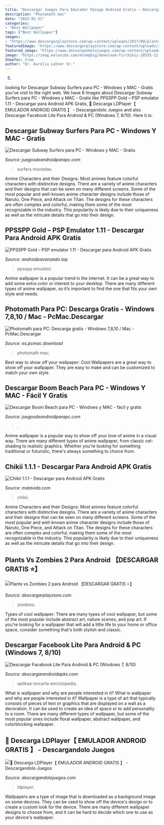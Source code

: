 ```yaml
---
title: "Descargar Juegos Para Emulador Ppsspp Android Gratis ~ Descargar Subway Surfers Para Pc"
description: "Photomath mac"
date: "2022-01-21"
categories:
- "Best Wallpaper"
tags: ["Best Wallpaper"]
images:
- "https://www.descargarplaystore.com/wp-content/uploads/2017/09/plants-vs-zombies.jpg"
featuredImage: "https://www.descargarplaystore.com/wp-content/uploads/2017/09/plants-vs-zombies.jpg"
featured_image: "https://www.descargandolojuegos.com/wp-content/uploads/2020/09/ldplayer-para-pc.jpg"
image: "https://imag.malavida.com/mvimgbig/download-fs/chikii-28535-12.jpg"
ShowToc: true
author: "Dr. Aurelia Lehner Sr."
---
```



5.

	

		
looking for Descargar Subway Surfers para PC - Windows y MAC - Gratis you've visit to the right web. We have 8 Images about Descargar Subway Surfers para PC - Windows y MAC - Gratis like PPSSPP Gold – PSP emulator 1.11 - Descargar para Android APK Gratis, 💚 Descarga LDPlayer【 EMULADOR ANDROID GRATIS 】 - Descargandolo Juegos and also Descargar Facebook Lite Para Android &amp; PC (Windows 7, 8/10). Here it is:
		
    
## Descargar Subway Surfers Para PC - Windows Y MAC - Gratis

<img loading=lazy src="https://juegosdeandroidparapc.com/wp-content/uploads/2017/01/monedas-subway-surfers.jpg" onerror="this.onerror=null;this.src='https://tse1.mm.bing.net/th?id=OIP.o9aWTkAQ2hakIGh-9RhPVgHaF7&amp;pid=15.1';" alt="Descargar Subway Surfers para PC - Windows y MAC - Gratis">

_Source: juegosdeandroidparapc.com_

>surfers monedas. 

	

Anime Characters and their Designs: Most animes feature colorful characters with distinctive designs.
There are a variety of anime characters and their designs that can be seen on many different screens. Some of the most popular and well-known anime character designs include those of Naruto, One Piece, and Attack on Titan. The designs for these characters are often complex and colorful, making them some of the most recognizable in the industry. This popularity is likely due to their uniqueness as well as the intricate details that go into their design.

    
## PPSSPP Gold – PSP Emulator 1.11 - Descargar Para Android APK Gratis

<img loading=lazy src="https://androideavanzado.top/wp-content/uploads/2020/11/PPSSPP-Gold-–-PSP-Emulator-para-android-APK-MOD.jpg" onerror="this.onerror=null;this.src='https://tse3.mm.bing.net/th?id=OIP.O_eu73Xa8GKuswFUAqq4gQHaDt&amp;pid=15.1';" alt="PPSSPP Gold – PSP emulator 1.11 - Descargar para Android APK Gratis">

_Source: androideavanzado.top_

>ppsspp emulator. 

	

Anime wallpaper is a popular trend in the internet. It can be a great way to add some extra color or interest to your desktop. There are many different types of anime wallpaper, so it’s important to find the one that fits your own style and needs.

    
## Photomath Para PC: Descarga Gratis - Windows 7,8,10 / Mac - PcMac.Descargar

<img loading=lazy src="https://is5-ssl.mzstatic.com/image/thumb/Purple124/v4/2e/96/f8/2e96f8ed-33de-7c5e-cd76-1cdfcd677a29/source/392x696bb.jpg" onerror="this.onerror=null;this.src='https://tse3.mm.bing.net/th?id=OIP.TQhaEdmUfx0sPe9fSRAXNQAAAA&amp;pid=15.1';" alt="Photomath para PC: Descarga gratis - Windows 7,8,10 / Mac - PcMac.Descargar">

_Source: es.pcmac.download_

>photomath mac. 

	

Best way to show off your wallpaper:
Cool Wallpapers are a great way to show off your wallpaper. They are easy to make and can be customized to match your own style.

    
## Descargar Boom Beach Para PC - Windows Y MAC - Fácil Y Gratis

<img loading=lazy src="http://juegosdeandroidparapc.com/wp-content/uploads/2016/12/Boom-Beach-jugar.png" onerror="this.onerror=null;this.src='https://tse3.mm.bing.net/th?id=OIP.dEX_optQDdRAxGQXhKIKlgHaFj&amp;pid=15.1';" alt="Descargar Boom Beach para PC - Windows y MAC - fácil y gratis">

_Source: juegosdeandroidparapc.com_

>. 

	

Anime wallpaper is a popular way to show off your love of anime in a visual way. There are many different types of anime wallpaper, from classic cel-shading to realistic graphics. Whether you're looking for something traditional or futuristic, there's always something to choice from.

    
## Chikii 1.1.1 - Descargar Para Android APK Gratis

<img loading=lazy src="https://imag.malavida.com/mvimgbig/download-fs/chikii-28535-12.jpg" onerror="this.onerror=null;this.src='https://tse1.mm.bing.net/th?id=OIP.nzTtBVvbEA01gO0PbwY4FgHaPo&amp;pid=15.1';" alt="Chikii 1.1.1 - Descargar para Android APK Gratis">

_Source: malavida.com_

>chikii. 

	

Anime Characters and their Designs: Most animes feature colorful characters with distinctive designs.
There are a variety of anime characters and their designs that can be seen on many different screens. Some of the most popular and well-known anime character designs include those of Naruto, One Piece, and Attack on Titan. The designs for these characters are often complex and colorful, making them some of the most recognizable in the industry. This popularity is likely due to their uniqueness as well as the intricate details that go into their design.

    
## Plants Vs Zombies 2 Para Android 【DESCARGAR GRATIS ⭐】

<img loading=lazy src="https://www.descargarplaystore.com/wp-content/uploads/2017/09/plants-vs-zombies.jpg" onerror="this.onerror=null;this.src='https://tse4.mm.bing.net/th?id=OIP.xsWQkno9z7xDIQEF1PNGBAHaEb&amp;pid=15.1';" alt="Plants vs Zombies 2 para Android 【DESCARGAR GRATIS ⭐】">

_Source: descargarplaystore.com_

>zombies. 

	

Types of cool wallpaper:
There are many types of cool wallpaper, but some of the most popular include abstract art, nature scenes, and pop art. If you're looking for a wallpaper that will add a little life to your home or office space, consider something that's both stylish and classic.

    
## Descargar Facebook Lite Para Android &amp; PC (Windows 7, 8/10)

<img loading=lazy src="https://descargarandroidapks.com/wp-content/uploads/2018/06/Facebook-Lite-for-PC-1.png" onerror="this.onerror=null;this.src='https://tse3.mm.bing.net/th?id=OIP.pql5GbUgRxG15apB4X8QOQHaE-&amp;pid=15.1';" alt="Descargar Facebook Lite Para Android &amp; PC (Windows 7, 8/10)">

_Source: descargarandroidapks.com_

>aplikasi encarta enciclopedia. 

	

What is wallpaper and why are people interested in it?
What is wallpaper and why are people interested in it?
Wallpaper is a type of art that typically consists of pieces of text or graphics that are displayed on a wall as a decoration. It can be used to create an idea of space or to add personality to a room. There are many different types of wallpaper, but some of the most popular ones include floral wallpaper, abstract wallpaper, and colorblocking wallpaper.

    
## 💚 Descarga LDPlayer【 EMULADOR ANDROID GRATIS 】 - Descargandolo Juegos

<img loading=lazy src="https://www.descargandolojuegos.com/wp-content/uploads/2020/09/ldplayer-para-pc.jpg" onerror="this.onerror=null;this.src='https://tse2.mm.bing.net/th?id=OIP.YaJZfKYkULP3AXhASigRhgHaEK&amp;pid=15.1';" alt="💚 Descarga LDPlayer【 EMULADOR ANDROID GRATIS 】 - Descargandolo Juegos">

_Source: descargandolojuegos.com_

>ldplayer. 

	

Wallpapers are a type of image that is downloaded as a background image on some devices. They can be used to show off the device's design or to create a custom look for the device. There are many different wallpaper designs to choose from, and it can be hard to decide which one to use as your device's wallpaper.

